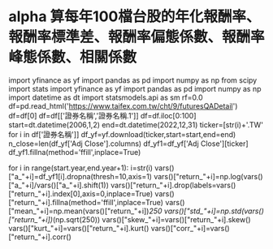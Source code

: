 # alpha 算每年100檔台股的年化報酬率、報酬率標準差、報酬率偏態係數、報酬率峰態係數、相關係數
import yfinance as yf
import pandas as pd
import numpy as np
from scipy import stats
import yfinance as yf
import pandas as pd
import numpy as np
import datetime as dt
import statsmodels.api as sm
rf=0.0
df=pd.read_html('https://www.taifex.com.tw/cht/9/futuresQADetail')
df=df[0]
df=df[['證券名稱','證券名稱.1']]
df=df.iloc[0:100]
start=dt.datetime(2006,1,2)
end=dt.datetime(2022,12,31)
ticker=[str(i)+'.TW' for i in df['證券名稱']]
df_yf=yf.download(ticker,start=start,end=end)
n_close=len(df_yf['Adj Close'].columns)
df_yf1=df_yf['Adj Close'][ticker]
df_yf1.fillna(method='ffill',inplace=True)

for i in range(start.year,end.year+1):
    i=str(i)
    vars()["a_"+i]=df_yf1[i].dropna(thresh=10,axis=1)
    vars()["return_"+i]=np.log(vars()["a_"+i]/vars()["a_"+i].shift(1))
    vars()["return_"+i].drop(labels=vars()["return_"+i].index[0],axis=0,inplace=True)
    vars()["return_"+i].fillna(method='ffill',inplace=True)
    vars()["mean_"+i]=np.mean(vars()["return_"+i])*250
    vars()["std_"+i]=np.std(vars()["return_"+i])*(np.sqrt(250))
    vars()["skew_"+i]=vars()["return_"+i].skew()
    vars()["kurt_"+i]=vars()["return_"+i].kurt()
    vars()["corr_"+i]=vars()["return_"+i].corr()
